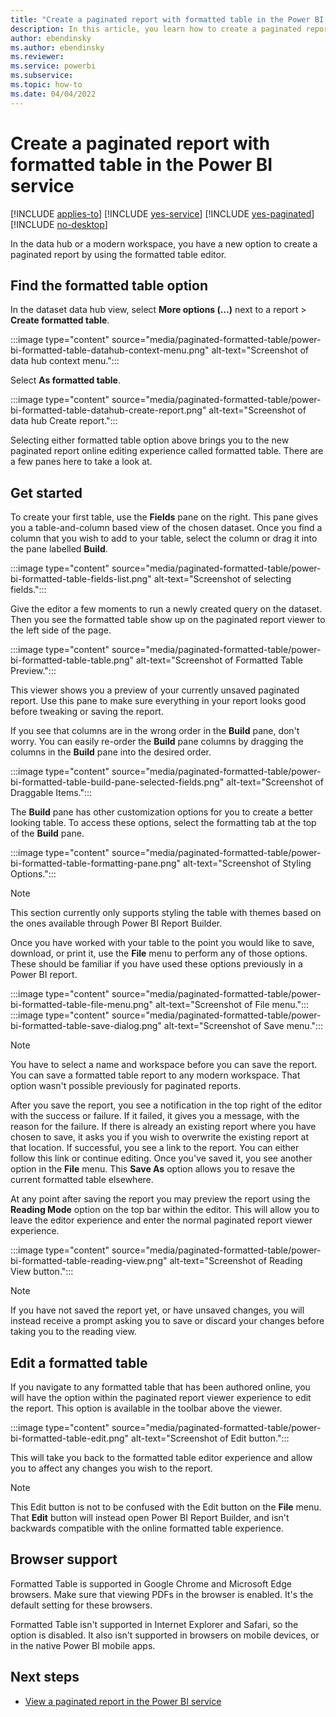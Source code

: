 ```yaml
---
title: "Create a paginated report with formatted table in the Power BI service"
description: In this article, you learn how to create a paginated report using the interactive formatted table editor in the Power BI service.
author: ebendinsky
ms.author: ebendinsky
ms.reviewer:
ms.service: powerbi
ms.subservice: 
ms.topic: how-to
ms.date: 04/04/2022
---
```


# Create a paginated report with formatted table in the Power BI service

[!INCLUDE [applies-to](../includes/applies-to.md)] [!INCLUDE [yes-service](../includes/yes-service.md)] [!INCLUDE [yes-paginated](../includes/yes-paginated.md)] [!INCLUDE [no-desktop](../includes/no-desktop.md)] 

In the data hub or a modern workspace, you have a new option to create a paginated report by using the formatted table editor.

## Find the formatted table option

In the dataset data hub view, select **More options (...)** next to a report > **Create formatted table**.

:::image type="content" source="media/paginated-formatted-table/power-bi-formatted-table-datahub-context-menu.png" alt-text="Screenshot of data hub context menu.":::

Select **As formatted table**.

:::image type="content" source="media/paginated-formatted-table/power-bi-formatted-table-datahub-create-report.png" alt-text="Screenshot of data hub Create report.":::

Selecting either formatted table option above brings you to the new paginated report online editing experience called formatted table.  There are a few panes here to take a look at.

## Get started

To create your first table, use the **Fields** pane on the right.  This pane gives you a table-and-column based view of the chosen dataset.  Once you find a column that you wish to add to your table, select the column or drag it into the pane labelled **Build**.

:::image type="content" source="media/paginated-formatted-table/power-bi-formatted-table-fields-list.png" alt-text="Screenshot of selecting fields.":::

Give the editor a few moments to run a newly created query on the dataset. Then you see the formatted table show up on the paginated report viewer to the left side of the page.

:::image type="content" source="media/paginated-formatted-table/power-bi-formatted-table-table.png" alt-text="Screenshot of Formatted Table Preview.":::

This viewer shows you a preview of your currently unsaved paginated report. Use this pane to make sure everything in your report looks good before tweaking or saving the report.  

If you see that columns are in the wrong order in the **Build** pane, don't worry.  You can easily re-order the **Build** pane columns by dragging the columns in the **Build** pane into the desired order.

:::image type="content" source="media/paginated-formatted-table/power-bi-formatted-table-build-pane-selected-fields.png" alt-text="Screenshot of Draggable Items.":::

The **Build** pane has other customization options for you to create a better looking table.  To access these options, select the formatting tab at the top of the **Build** pane.

:::image type="content" source="media/paginated-formatted-table/power-bi-formatted-table-formatting-pane.png" alt-text="Screenshot of Styling Options.":::

> [!NOTE]
> This section currently only supports styling the table with themes based on the ones available through Power BI Report Builder.

Once you have worked with your table to the point you would like to save, download, or print it, use the **File** menu to perform any of those options.  These should be familiar if you have used these options previously in a Power BI report.

:::image type="content" source="media/paginated-formatted-table/power-bi-formatted-table-file-menu.png" alt-text="Screenshot of File menu.":::
:::image type="content" source="media/paginated-formatted-table/power-bi-formatted-table-save-dialog.png" alt-text="Screenshot of Save menu.":::

> [!NOTE] 
> You have to select a name and workspace before you can save the report. You can save a formatted table report to any modern workspace. That option wasn't possible previously for paginated reports.

After you save the report, you see a notification in the top right of the editor with the success or failure.  If it failed, it gives you a message, with the reason for the failure.  If there is already an existing report where you have chosen to save, it asks you if you wish to overwrite the existing report at that location.  If successful, you see a link to the report.  You can either follow this link or continue editing.  Once you've saved it, you see another option in the **File** menu.  This **Save As** option allows you to resave the current formatted table elsewhere.

At any point after saving the report you may preview the report using the **Reading Mode** option on the top bar within the editor.  This will allow you to leave the editor experience and enter the normal paginated report viewer experience.

:::image type="content" source="media/paginated-formatted-table/power-bi-formatted-table-reading-view.png" alt-text="Screenshot of Reading View button.":::

> [!NOTE]
> If you have not saved the report yet, or have unsaved changes, you will instead receive a prompt asking you to save or discard your changes before taking you to the reading view.  

## Edit a formatted table

If you navigate to any formatted table that has been authored online, you will have the option within the paginated report viewer experience to edit the report.  This option is available in the toolbar above the viewer. 

:::image type="content" source="media/paginated-formatted-table/power-bi-formatted-table-edit.png" alt-text="Screenshot of Edit button.":::

This will take you back to the formatted table editor experience and allow you to affect any changes you wish to the report.  

> [!NOTE]
> This Edit button is not to be confused with the Edit button on the **File** menu.  That **Edit** button will instead open Power BI Report Builder, and isn't backwards compatible with the online formatted table experience.

## Browser support

Formatted Table is supported in Google Chrome and Microsoft Edge browsers. Make sure that viewing PDFs in the browser is enabled. It's the default setting for these browsers.

Formatted Table isn't supported in Internet Explorer and Safari, so the option is disabled. It also isn't supported in browsers on mobile devices, or in the native Power BI mobile apps.  

## Next steps

- [View a paginated report in the Power BI service](../consumer/paginated-reports-view-power-bi-service.md)